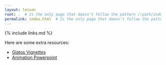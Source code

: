```yaml
---
layout: lesson
root: .  # Is the only page that doesn't follow the pattern /:path/index.html
permalink: index.html  # Is the only page that doesn't follow the pattern /:path/index.html
---
```


<!-- this is an html comment -->
{% include links.md %}

Here are some extra resources:

- [Glatos Vignettes](/vignettes.zip)
- [Animation Powerpoint](/ppts/GLATOSpkg_animations_hondorp.pptx)
